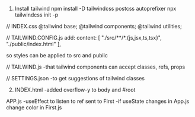 1. Install tailwind
   npm install -D tailwindcss postcss autoprefixer
   npx tailwindcss init -p

// INDEX.css
@tailwind base;
@tailwind components;
@tailwind utilities;

// TAILWIND.CONFIG.js
add:
content: [
"./src/**/*.{js,jsx,ts,tsx}",
"./public/index.html"
],

so styles can be applied to src and public

// TAILWIND.js
-that tailwind components can accept classes, refs, props

// SETTINGS.json
-to get suggestions of tailwind classes

2. INDEX.html
-added overflow-y to body and #root

APP.js
-useEffect to listen to ref sent to First
-if useState changes in App.js change color in First.js
